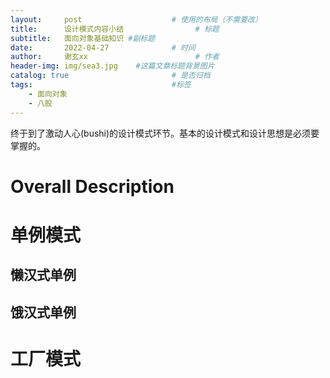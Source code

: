 ```yaml
---
layout:     post   				    # 使用的布局（不需要改）
title:      设计模式内容小结				# 标题 
subtitle:   面向对象基础知识 #副标题
date:       2022-04-27 				# 时间
author:     谢玄xx 						# 作者
header-img: img/sea3.jpg 	#这篇文章标题背景图片
catalog: true 						# 是否归档
tags:								#标签
    - 面向对象
    - 八股
---
```


终于到了激动人心(bushi)的设计模式环节。基本的设计模式和设计思想是必须要掌握的。

# Overall Description

# 单例模式

## 懒汉式单例

## 饿汉式单例

# 工厂模式
